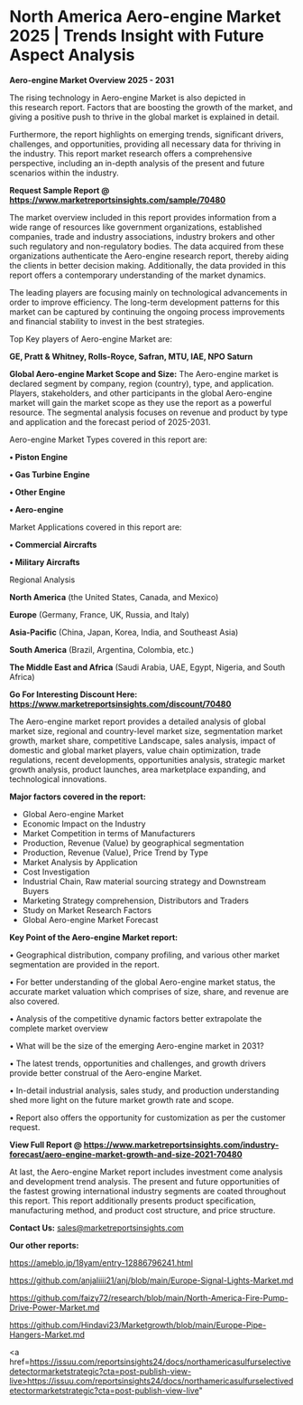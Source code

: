 # North America Aero-engine Market 2025 | Trends Insight with Future Aspect Analysis

<Strong> Aero-engine Market Overview 2025 - 2031</strong>

The rising technology in Aero-engine Market is also depicted in this research report. Factors that are boosting the growth of the market, and giving a positive push to thrive in the global market is explained in detail.

Furthermore, the report highlights on emerging trends, significant drivers, challenges, and opportunities, providing all necessary data for thriving in the industry. This report market research offers a comprehensive perspective, including an in-depth analysis of the present and future scenarios within the industry.

<strong>Request Sample Report @ <a href=https://www.marketreportsinsights.com/sample/70480>https://www.marketreportsinsights.com/sample/70480</a></strong>

The market overview included in this report provides information from a wide range of resources like government organizations, established companies, trade and industry associations, industry brokers and other such regulatory and non-regulatory bodies. The data acquired from these organizations authenticate the Aero-engine research report, thereby aiding the clients in better decision making. Additionally, the data provided in this report offers a contemporary understanding of the market dynamics.

The leading players are focusing mainly on technological advancements in order to improve efficiency. The long-term development patterns for this market can be captured by continuing the ongoing process improvements and financial stability to invest in the best strategies.

Top Key players of Aero-engine Market are:

<strong>GE, Pratt & Whitney, Rolls-Royce, Safran, MTU, IAE, NPO Saturn</strong>

<strong><b>Global Aero-engine Market Scope and Size:</b></strong>
The Aero-engine market is declared segment by company, region (country), type, and application. Players, stakeholders, and other participants in the global Aero-engine market will gain the market scope as they use the report as a powerful resource. The segmental analysis focuses on revenue and product by type and application and the forecast period of 2025-2031.

Aero-engine Market Types covered in this report are:

<strong>• Piston Engine

• Gas Turbine Engine

• Other Engine

• Aero-engine</strong>

Market Applications covered in this report are:

<strong>• Commercial Aircrafts

• Military Aircrafts</strong> 

Regional Analysis

<strong>North America</strong> (the United States, Canada, and Mexico)

<strong>Europe</strong> (Germany, France, UK, Russia, and Italy)

<strong>Asia-Pacific</strong> (China, Japan, Korea, India, and Southeast Asia)

<strong>South America</strong> (Brazil, Argentina, Colombia, etc.)

<strong>The Middle East and Africa</strong> (Saudi Arabia, UAE, Egypt, Nigeria, and South Africa)

<strong>Go For Interesting Discount Here: <a href=https://www.marketreportsinsights.com/discount/70480>https://www.marketreportsinsights.com/discount/70480</a></strong>

The Aero-engine market report provides a detailed analysis of global market size, regional and country-level market size, segmentation market growth, market share, competitive Landscape, sales analysis, impact of domestic and global market players, value chain optimization, trade regulations, recent developments, opportunities analysis, strategic market growth analysis, product launches, area marketplace expanding, and technological innovations.

<strong><b>Major factors covered in the report:</b></strong>
<ul>
  <li>Global Aero-engine Market </li>
  <li>Economic Impact on the Industry</li>
  <li>Market Competition in terms of Manufacturers</li>
  <li>Production, Revenue (Value) by geographical segmentation</li>
  <li>Production, Revenue (Value), Price Trend by Type</li>
  <li>Market Analysis by Application</li>
  <li>Cost Investigation</li>
  <li>Industrial Chain, Raw material sourcing strategy and Downstream Buyers</li>
  <li>Marketing Strategy comprehension, Distributors and Traders</li>
  <li>Study on Market Research Factors</li>
  <li>Global Aero-engine Market Forecast</li>
</ul>

<strong><b>Key Point of the Aero-engine Market report:</b></strong>

• Geographical distribution, company profiling, and various other market segmentation are provided in the report.

• For better understanding of the global Aero-engine market status, the accurate market valuation which comprises of size, share, and revenue are also covered.

• Analysis of the competitive dynamic factors better extrapolate the complete market overview

• What will be the size of the emerging Aero-engine market in 2031?

• The latest trends, opportunities and challenges, and growth drivers provide better construal of the Aero-engine Market.

• In-detail industrial analysis, sales study, and production understanding shed more light on the future market growth rate and scope.

• Report also offers the opportunity for customization as per the customer request.

<strong><b>View Full Report @ <a href=https://www.marketreportsinsights.com/industry-forecast/aero-engine-market-growth-and-size-2021-70480>https://www.marketreportsinsights.com/industry-forecast/aero-engine-market-growth-and-size-2021-70480</a></b></strong>


At last, the Aero-engine Market report includes investment come analysis and development trend analysis. The present and future opportunities of the fastest growing international industry segments are coated throughout this report. This report additionally presents product specification, manufacturing method, and product cost structure, and price structure.

<strong>Contact Us:</strong>
sales@marketreportsinsights.com

<strong>Our other reports:</strong>

<a href=https://ameblo.jp/18yam/entry-12886796241.html>https://ameblo.jp/18yam/entry-12886796241.html</a>

<a href=https://github.com/anjaliiii21/anj/blob/main/Europe-Signal-Lights-Market.md>https://github.com/anjaliiii21/anj/blob/main/Europe-Signal-Lights-Market.md</a>

<a href=https://github.com/faizy72/research/blob/main/North-America-Fire-Pump-Drive-Power-Market.md>https://github.com/faizy72/research/blob/main/North-America-Fire-Pump-Drive-Power-Market.md</a>

<a href=https://github.com/Hindavi23/Marketgrowth/blob/main/Europe-Pipe-Hangers-Market.md>https://github.com/Hindavi23/Marketgrowth/blob/main/Europe-Pipe-Hangers-Market.md</a>

<a href=https://issuu.com/reportsinsights24/docs/northamericasulfurselectivedetectormarketstrategic?cta=post-publish-view-live>https://issuu.com/reportsinsights24/docs/northamericasulfurselectivedetectormarketstrategic?cta=post-publish-view-live</a>"
